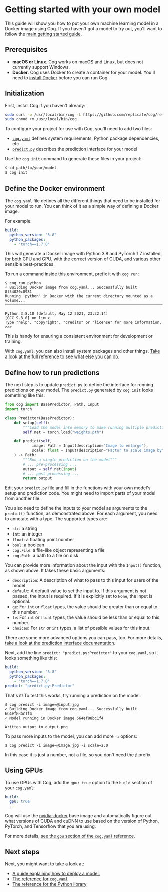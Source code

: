 # Getting started with your own model

This guide will show you how to put your own machine learning model in a Docker image using Cog. If you haven't got a model to try out, you'll want to follow the [main getting started guide](getting-started.md).

## Prerequisites

- **macOS or Linux**. Cog works on macOS and Linux, but does not currently support Windows.
- **Docker**. Cog uses Docker to create a container for your model. You'll need to [install Docker](https://docs.docker.com/get-docker/) before you can run Cog.

## Initialization

First, install Cog if you haven't already:

```sh
sudo curl -o /usr/local/bin/cog -L https://github.com/replicate/cog/releases/latest/download/cog_`uname -s`_`uname -m`
sudo chmod +x /usr/local/bin/cog
```

To configure your project for use with Cog, you'll need to add two files:

- [`cog.yaml`](yaml.md) defines system requirements, Python package dependencies, etc
- [`predict.py`](python.md) describes the prediction interface for your model

Use the `cog init` command to generate these files in your project:

```sh
$ cd path/to/your/model
$ cog init
```

## Define the Docker environment

The `cog.yaml` file defines all the different things that need to be installed for your model to run. You can think of it as a simple way of defining a Docker image.

For example:

```yaml
build:
  python_version: "3.8"
  python_packages:
    - "torch==1.7.0"
```

This will generate a Docker image with Python 3.8 and PyTorch 1.7 installed, for both CPU and GPU, with the correct version of CUDA, and various other sensible best-practices.

To run a command inside this environment, prefix it with `cog run`:

```
$ cog run python
✓ Building Docker image from cog.yaml... Successfully built 8f54020c8981
Running 'python' in Docker with the current directory mounted as a volume...
────────────────────────────────────────────────────────────────────────────────────────

Python 3.8.10 (default, May 12 2021, 23:32:14)
[GCC 9.3.0] on linux
Type "help", "copyright", "credits" or "license" for more information.
>>>
```

This is handy for ensuring a consistent environment for development or training.

With `cog.yaml`, you can also install system packages and other things. [Take a look at the full reference to see what else you can do.](yaml.md)

## Define how to run predictions

The next step is to update `predict.py` to define the interface for running predictions on your model. The `predict.py` generated by `cog init` looks something like this:

```python
from cog import BasePredictor, Path, Input
import torch

class Predictor(BasePredictor):
    def setup(self):
        """Load the model into memory to make running multiple predictions efficient"""
        self.net = torch.load("weights.pth")

    def predict(self,
            image: Path = Input(description="Image to enlarge"),
            scale: float = Input(description="Factor to scale image by", default=1.5)
    ) -> Path:
        """Run a single prediction on the model"""
        # ... pre-processing ...
        output = self.net(input)
        # ... post-processing ...
        return output
```

Edit your `predict.py` file and fill in the functions with your own model's setup and prediction code. You might need to import parts of your model from another file.

You also need to define the inputs to your model as arguments to the `predict()` function, as demonstrated above. For each argument, you need to annotate with a type. The supported types are:

- `str`: a string
- `int`: an integer
- `float`: a floating point number
- `bool`: a boolean
- `cog.File`: a file-like object representing a file
- `cog.Path`: a path to a file on disk

You can provide more information about the input with the `Input()` function, as shown above. It takes these basic arguments:

- `description`: A description of what to pass to this input for users of the model
- `default`: A default value to set the input to. If this argument is not passed, the input is required. If it is explicitly set to `None`, the input is optional.
- `ge`: For `int` or `float` types, the value should be greater than or equal to this number.
- `le`: For `int` or `float` types, the value should be less than or equal to this number.
- `choices`: For `str` or `int` types, a list of possible values for this input.

There are some more advanced options you can pass, too. For more details, [take a look at the prediction interface documentation](python.md).

Next, add the line `predict: "predict.py:Predictor"` to your `cog.yaml`, so it looks something like this:

```yaml
build:
  python_version: "3.8"
  python_packages:
    - "torch==1.7.0"
predict: "predict.py:Predictor"
```

That's it! To test this works, try running a prediction on the model:

```
$ cog predict -i image=@input.jpg
✓ Building Docker image from cog.yaml... Successfully built 664ef88bc1f4
✓ Model running in Docker image 664ef88bc1f4

Written output to output.png
```

To pass more inputs to the model, you can add more `-i` options:

```
$ cog predict -i image=@image.jpg -i scale=2.0
```

In this case it is just a number, not a file, so you don't need the `@` prefix.

## Using GPUs

To use GPUs with Cog, add the `gpu: true` option to the `build` section of your `cog.yaml`:

```yaml
build:
  gpu: true
  ...
```

Cog will use the [nvidia-docker](https://github.com/NVIDIA/nvidia-docker) base image and automatically figure out what versions of CUDA and cuDNN to use based on the version of Python, PyTorch, and Tensorflow that you are using.

For more details, [see the `gpu` section of the `cog.yaml` reference](yaml.md#gpu).

## Next steps

Next, you might want to take a look at:

- [A guide explaining how to deploy a model.](deploy.md)
- [The reference for `cog.yaml`](yaml.md)
- [The reference for the Python library](python.md)
